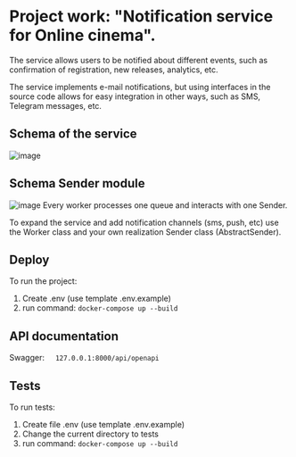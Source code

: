 # Project work: "Notification service for Online cinema".

The service allows users to be notified about different events, such as confirmation of registration, new releases, analytics, etc.

The service implements e-mail notifications, but using interfaces in the source code allows for easy integration in other ways, such as SMS, Telegram messages, etc.

## Schema of the service
![image](https://user-images.githubusercontent.com/78168466/198252273-3ccf5c86-26de-4cc5-bb7c-7dde8c28127c.png)

## Schema Sender module
![image](https://user-images.githubusercontent.com/78168466/198835048-96d53d8c-2968-400e-ae5b-49c4b9bba7e7.png)
Every worker processes one queue and interacts with one Sender.

To expand the service and add notification channels (sms, push, etc) use the Worker class and your own realization Sender class (AbstractSender).

## Deploy
To run the project:
1. Create .env (use template .env.example)
2. run command:
```docker-compose up --build```

## API documentation
Swagger:
    ```127.0.0.1:8000/api/openapi```

## Tests
To run tests:
1. Create file .env (use template .env.example)
2. Change the current directory to tests
3. run command:
```docker-compose up --build```
